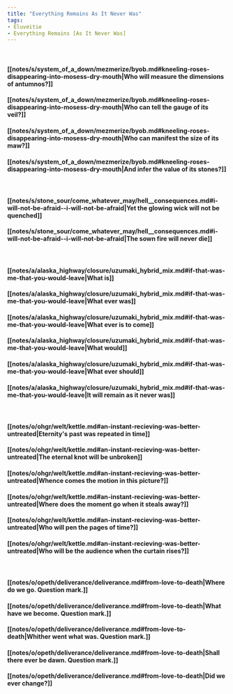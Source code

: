 ```yaml
---
title: "Everything Remains As It Never Was"
tags:
- Eluveitie
- Everything Remains [As It Never Was]
---
```

&nbsp;
#### [[notes/s/system_of_a_down/mezmerize/byob.md#kneeling-roses-disappearing-into-mosess-dry-mouth|Who will measure the dimensions of antumnos?]]
#### [[notes/s/system_of_a_down/mezmerize/byob.md#kneeling-roses-disappearing-into-mosess-dry-mouth|Who can tell the gauge of its veil?]]
#### [[notes/s/system_of_a_down/mezmerize/byob.md#kneeling-roses-disappearing-into-mosess-dry-mouth|Who can manifest the size of its maw?]]
#### [[notes/s/system_of_a_down/mezmerize/byob.md#kneeling-roses-disappearing-into-mosess-dry-mouth|And infer the value of its stones?]]
&nbsp;
#### [[notes/s/stone_sour/come_whatever_may/hell__consequences.md#i-will-not-be-afraid--i-will-not-be-afraid|Yet the glowing wick will not be quenched]]
#### [[notes/s/stone_sour/come_whatever_may/hell__consequences.md#i-will-not-be-afraid--i-will-not-be-afraid|The sown fire will never die]]
&nbsp;
#### [[notes/a/alaska_highway/closure/uzumaki_hybrid_mix.md#if-that-was-me-that-you-would-leave|What is]]
#### [[notes/a/alaska_highway/closure/uzumaki_hybrid_mix.md#if-that-was-me-that-you-would-leave|What ever was]]
#### [[notes/a/alaska_highway/closure/uzumaki_hybrid_mix.md#if-that-was-me-that-you-would-leave|What ever is to come]]
#### [[notes/a/alaska_highway/closure/uzumaki_hybrid_mix.md#if-that-was-me-that-you-would-leave|What would]]
#### [[notes/a/alaska_highway/closure/uzumaki_hybrid_mix.md#if-that-was-me-that-you-would-leave|What ever should]]
#### [[notes/a/alaska_highway/closure/uzumaki_hybrid_mix.md#if-that-was-me-that-you-would-leave|It will remain as it never was]]
&nbsp;
#### [[notes/o/ohgr/welt/kettle.md#an-instant-recieving-was-better-untreated|Eternity's past was repeated in time]]
#### [[notes/o/ohgr/welt/kettle.md#an-instant-recieving-was-better-untreated|The eternal knot will be unbroken]]
#### [[notes/o/ohgr/welt/kettle.md#an-instant-recieving-was-better-untreated|Whence comes the motion in this picture?]]
#### [[notes/o/ohgr/welt/kettle.md#an-instant-recieving-was-better-untreated|Where does the moment go when it steals away?]]
#### [[notes/o/ohgr/welt/kettle.md#an-instant-recieving-was-better-untreated|Who will pen the pages of time?]]
#### [[notes/o/ohgr/welt/kettle.md#an-instant-recieving-was-better-untreated|Who will be the audience when the curtain rises?]]
&nbsp;
#### [[notes/o/opeth/deliverance/deliverance.md#from-love-to-death|Where do we go. Question mark.]]
#### [[notes/o/opeth/deliverance/deliverance.md#from-love-to-death|What have we become. Question mark.]]
#### [[notes/o/opeth/deliverance/deliverance.md#from-love-to-death|Whither went what was. Question mark.]]
#### [[notes/o/opeth/deliverance/deliverance.md#from-love-to-death|Shall there ever be dawn. Question mark.]]
#### [[notes/o/opeth/deliverance/deliverance.md#from-love-to-death|Did we ever change?]]
